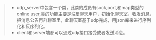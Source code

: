 > - udp_server中包含一个类，此类的成员有sock,port,和map类型的online user,类的功能主要是注册聊天用户，初始化聊天室，收发消息，把消息公告再群聊室里，此聊天室基于udp完成，用json库来进行序列化和反序列化。
> - client和server端都可以通过udp接口接受或者发送消息。
